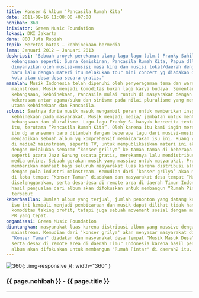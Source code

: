 ```yaml
---
title: Konser & Album ‘Pancasila Rumah Kita’
date: 2011-09-16 11:08:00 +07:00
nohibah: 360
inisiator: Green Music Foundation
lokasi: DKI Jakarta
dana: 800 Juta Rupiah
topik: Meretas batas – kebhinekaan bermedia
lama: Januari 2012 – Januari 2013
deskripsi: 'Sebuah proyek perekaman ulang lagu-lagu (alm.) Franky Sahilatua yang bertema
  kebangsaan seperti: Suara Kemiskinan, Pancasila Rumah Kita, Papua dll. yang akan
  dinyanyikan oleh musisi-musisi masa kini dan musisi lokal/daerah dengan aransemen
  baru lalu dengan materi itu melakukan tour mini concert yg diadakan di taman-taman
  kota atau desa-desa secara gratis.'
masalah: Musik Indonesia telah dipenuhi oleh penyeragaman tema dan warna oleh media-media
  mainstream. Musik menjadi komoditas bukan lagi karya budaya. Sementara nilai-nilai
  kebangsaan, kebhinekaan, Pancasila mulai runtuh di masyarakat dengan banyaknya aksi-akdi
  kekerasan antar agama/suku dan sinisme pada nilai pluralisme yang menjadi nafas
  utama kebhinekaan dan Pancasila.
solusi: Saatnya dunia musik masuk mengambil peran untuk memberikan inspirasi dan nilai-nilai
  kebhinekaan pada masyarakat. Musik menjadi media/ jembatan untuk mentransfer gagasan-gagasan
  kebangsaan dan pluralisme. Lagu-lagu Franky S. banyak bercerita tentang inspirasi
  itu, terutama “Pancasila Rumah Kita”. Oleh karena itu kami ingin merekam ulang lagu-lagu
  itu dg aransemen baru ditambah dengan beberapa lagu dari musisi-musisi lain lalu
  menjadikan sebuah album yg komprehensif membicarakan isu ini. Ruang yg tidak ada
  di media2 mainstream, seperti TV, untuk mempublikasikan materi ini akan kami atasi
  dengan melalukan semacam “konser griliya” ke taman-taman di beberapa kota dan desa-desa,
  seperti acara Jazz Gunung secata gratis, merekamnya lalu mendistribusikannya melalui
  media online. Sebuah gerakan musik yang massive untuk masyarakat. Proyek ini akan
  memberikan manfaat bagi seluruh masyarakat luas karena distribusi album yang massive
  dengan pola industri mainstream. Kemudian dari ‘konser grilya’ akan menyasar masyarakat
  di kota tempat “Konser Taman” diadakan dan masyarakat desa tempat “Musik Masuk Desa”
  diselenggarakan, serta desa-desa di remote area di daerah Timur Indonesia karena
  hasil penjualan dari album akan difokuskan untuk membangun “Rumah Pintar” di daerah
  tersebut
keberhasilan: Jumlah album yang terjual, jumlah penonton yang datang ke konser lalu
  isu ini kembali menjadi pembicaraan dan musik dapat dilihat tidak hanya sebagai
  komoditas taking profit, tetapi juga sebuah movement sosial dengan melakukan strategi
  PR yang tepat.
organisasi: Green Music Foundation
diuntungkan: masyarakat luas karena distribusi album yang massive dengan pola industri
  mainstream. Kemudian dari 'konser grilya' akan menyasar masyarakat di kota tempat
  "Konser Taman" diadakan dan masyarakat desa tempat "Musik Masuk Desa" diselenggarakan,
  serta desa2 di remote area di daerah Timur Indonesia karena hasil penjualan dari
  album akan difokuskan untuk membangun "Rumah Pintar" di daerah2 itu.
---
```


![360](/static/img/hibahcmb/360.png){: .img-responsive }{: width="360" }

### {{ page.nohibah }} - {{ page.title }}

---
